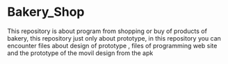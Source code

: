 # Bakery_Shop
This repository is about program from shopping or buy of products of bakery, this repository just only about prototype, in this repository you can encounter files about design of prototype , files of programming web site and the prototype of the movil design from the apk
